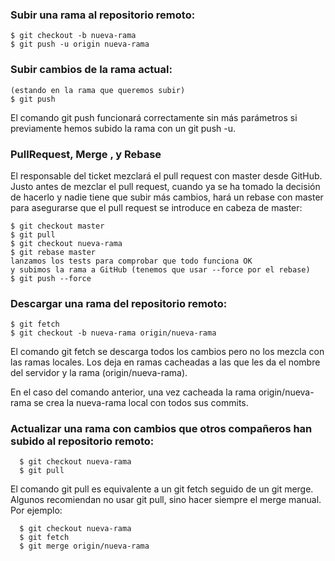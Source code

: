 ### Subir una rama al repositorio remoto:


    $ git checkout -b nueva-rama
    $ git push -u origin nueva-rama


### Subir cambios de la rama actual:

    (estando en la rama que queremos subir)
    $ git push
El comando git push funcionará correctamente sin más parámetros si previamente hemos subido la rama con un git push -u.


### PullRequest, Merge , y Rebase

El responsable del ticket mezclará el pull request con master desde GitHub. Justo antes de mezclar el pull request, cuando ya se ha tomado la decisión de hacerlo y nadie tiene que subir más cambios, hará un rebase con master para asegurarse que el pull request se introduce en cabeza de master:

    $ git checkout master
    $ git pull
    $ git checkout nueva-rama
    $ git rebase master
    lanzamos los tests para comprobar que todo funciona OK
    y subimos la rama a GitHub (tenemos que usar --force por el rebase)
    $ git push --force


### Descargar una rama del repositorio remoto:

    $ git fetch
    $ git checkout -b nueva-rama origin/nueva-rama
El comando git fetch se descarga todos los cambios pero no los mezcla con las ramas locales. Los deja en ramas cacheadas a las que les da el nombre del servidor y la rama (origin/nueva-rama).

En el caso del comando anterior, una vez cacheada la rama origin/nueva-rama se crea la nueva-rama local con todos sus commits.

### Actualizar una rama con cambios que otros compañeros han subido al repositorio remoto:

      $ git checkout nueva-rama
      $ git pull
El comando git pull es equivalente a un git fetch seguido de un git merge. Algunos recomiendan no usar git pull, sino hacer siempre el merge manual. Por ejemplo:

      $ git checkout nueva-rama
      $ git fetch
      $ git merge origin/nueva-rama
